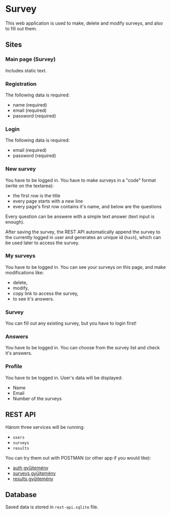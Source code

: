 # Survey

This web application is used to make, delete and modify surveys, and also to fill out them.

## Sites

### Main page (Survey)

Includes static text.

### Registration

The following data is required:

- name (required)
- email (required)
- password (required)

### Login

The following data is required:

- email (required)
- password (required)

### New survey

You have to be logged in.
You have to make surveys in a "code" format (write on the textarea):

- the first row is the title
- every page starts with a new line
- every page's first row contains it's name, and below are the questions

Every question can be answere with a simple text answer (text input is enough).

After saving the survey, the REST API automatically append the survey to the currently logged in user and generates an unique id (`hash`), which can be used later to access the survey.

### My surveys

You have to be logged in.
You can see your surveys on this page, and make modifications like:

- delete,
- modify,
- copy link to access the survey,
- to see it's answers.

### Survey

You can fill out any existing survey, but you have to login first!

### Answers

You have to be logged in.
You can choose from the survey list and check it's answers.

### Profile

You have to be logged in.
User's data will be displayed:

- Name
- Email
- Number of the surveys

## REST API

Három three services will be running:

- `users`
- `surveys`
- `results`

You can try them out with POSTMAN (or other app if you would like):

- [auth gyűjtemény](https://api.postman.com/collections/15151253-4cf57ab5-49d7-4350-af18-9e3c7b29626a?access_key=PMAT-01H0JMHKRYB30J9BFQAMQ2PDR2)
- [surveys gyűjtemény](https://api.postman.com/collections/15151253-faa17ed9-b3d4-4e85-b681-52fe8dbfde37?access_key=PMAT-01H0JMK0RGT8BH9CQY6CGF8ZW6)
- [results gyűjtemény](https://api.postman.com/collections/15151253-b3e753b2-42d0-4946-b312-999bb75002d4?access_key=PMAT-01H0JMKX3741T69NKZXD9ABX6Z)

## Database

Saved data is stored in `rest-api.sqlite` file.
